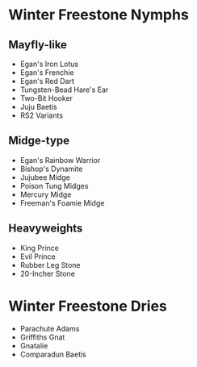 # Winter Freestone Nymphs

## Mayfly-like

- Egan's Iron Lotus
- Egan's Frenchie
- Egan's Red Dart
- Tungsten-Bead Hare's Ear
- Two-Bit Hooker
- Juju Baetis
- RS2 Variants

## Midge-type
- Egan's Rainbow Warrior
- Bishop's Dynamite
- Jujubee Midge
- Poison Tung Midges
- Mercury Midge
- Freeman's Foamie Midge

## Heavyweights
- King Prince
- Evil Prince
- Rubber Leg Stone
- 20-Incher Stone

# Winter Freestone Dries
- Parachute Adams
- Griffiths Gnat
- Gnatalie
- Comparadun Baetis